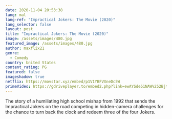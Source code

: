 ```yaml
---
date: 2020-11-04 20:53:38
lang: mal
lang-ref: "Impractical Jokers: The Movie (2020)"
lang_selector: false
layout: post
title: "Impractical Jokers: The Movie (2020)"
image: /assets/images/480.jpg
featured_image: /assets/images/480.jpg
author: maxflix21
genre:
  - Comedy
country: United States
content_rating: PG
featured: false
imageshadow: true
netflix: https://movstar.xyz/embed/p1V1YBFVXneDc5W
primeVideo: https://gdriveplayer.to/embed2.php?link=ewAYSde51NAW%252BjtLIUGe2wEL0G0QPHK5TgWw1GtVegXxJ1Mlu0cXr37kra304Pd2GzMIjXZc%252BR8H7Ort9atHrhoiQeiBRtXwrWYgv4PHPaW3zCAx9hd90uaWSNheHgYY%252FwQHOQlXodsRbtoI1j9S%252F73wa7aZ0Krt9xbNhgZricGLPtN4ANZcBfyoEPF%252FdxuXtxAw1QMucwmNO1dvOYLXuv%252F%252BH7qSwT7SyUhJJBhG%252Fgwvpp5Q0oufB0p96oaURq9iQURU878P1qLFuCrhVs2swjwpuaFb6C4jzo2lBkXL%252Bs%252BA%253D%253D
---
```

The story of a humiliating high school mishap from 1992 that sends the Impractical Jokers on the road competing in hidden-camera challenges for the chance to turn back the clock and redeem three of the four Jokers.